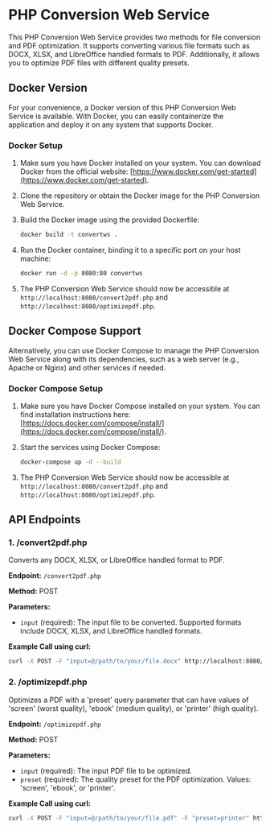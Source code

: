 # PHP Conversion Web Service

This PHP Conversion Web Service provides two methods for file conversion and PDF optimization. It supports converting various file formats such as DOCX, XLSX, and LibreOffice handled formats to PDF. Additionally, it allows you to optimize PDF files with different quality presets.

## Docker Version

For your convenience, a Docker version of this PHP Conversion Web Service is available. With Docker, you can easily containerize the application and deploy it on any system that supports Docker.

### Docker Setup

1. Make sure you have Docker installed on your system. You can download Docker from the official website: [https://www.docker.com/get-started](https://www.docker.com/get-started).

2. Clone the repository or obtain the Docker image for the PHP Conversion Web Service.

3. Build the Docker image using the provided Dockerfile:
   ```bash
   docker build -t convertws .
   ```

4. Run the Docker container, binding it to a specific port on your host machine:
   ```bash
   docker run -d -p 8080:80 convertws
   ```

5. The PHP Conversion Web Service should now be accessible at `http://localhost:8080/convert2pdf.php` and `http://localhost:8080/optimizepdf.php`.

## Docker Compose Support

Alternatively, you can use Docker Compose to manage the PHP Conversion Web Service along with its dependencies, such as a web server (e.g., Apache or Nginx) and other services if needed.

### Docker Compose Setup

1. Make sure you have Docker Compose installed on your system. You can find installation instructions here: [https://docs.docker.com/compose/install/](https://docs.docker.com/compose/install/).

2. Start the services using Docker Compose:
   ```bash
   docker-compose up -d --build
   ```

5. The PHP Conversion Web Service should now be accessible at `http://localhost:8080/convert2pdf.php` and `http://localhost:8080/optimizepdf.php`.

## API Endpoints

### 1. /convert2pdf.php

Converts any DOCX, XLSX, or LibreOffice handled format to PDF.

**Endpoint:** `/convert2pdf.php`

**Method:** POST

**Parameters:**
- `input` (required): The input file to be converted. Supported formats include DOCX, XLSX, and LibreOffice handled formats.

**Example Call using curl:**
```bash
curl -X POST -F "input=@/path/to/your/file.docx" http://localhost:8080/convert2pdf.php
```

### 2. /optimizepdf.php

Optimizes a PDF with a 'preset' query parameter that can have values of 'screen' (worst quality), 'ebook' (medium quality), or 'printer' (high quality).

**Endpoint:** `/optimizepdf.php`

**Method:** POST

**Parameters:**
- `input` (required): The input PDF file to be optimized.
- `preset` (required): The quality preset for the PDF optimization. Values: 'screen', 'ebook', or 'printer'.

**Example Call using curl:**
```bash
curl -X POST -F "input=@/path/to/your/file.pdf" -F "preset=printer" http://localhost:8080/optimizepdf.php
```
